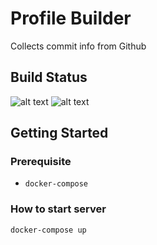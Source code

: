 # Profile Builder
Collects commit info from Github

## Build Status
![alt text](https://travis-ci.org/harrisong/ProfileBuilder.svg?branch=master "master")
![alt text](https://travis-ci.org/harrisong/ProfileBuilder.svg?branch=development "development")

## Getting Started
### Prerequisite
* `docker-compose`

### How to start server
```
docker-compose up
```
